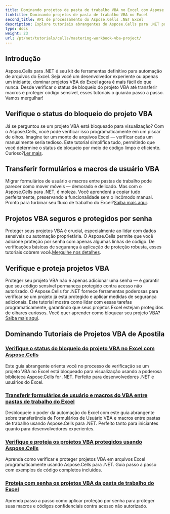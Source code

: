 ```yaml
---
title: Dominando projetos de pasta de trabalho VBA no Excel com Aspose.Cells
linktitle: Dominando projetos de pasta de trabalho VBA no Excel
second_title: API de processamento do Aspose.Cells .NET Excel
description: Explore tutoriais abrangentes do Aspose.Cells para .NET para dominar verificações de status de bloqueio de projetos VBA do Excel, transferências de formulários de usuário e proteção de projetos VBA.
type: docs
weight: 23
url: /pt/net/tutorials/cells/mastering-workbook-vba-project/
---
```

## Introdução

Aspose.Cells para .NET é seu kit de ferramentas definitivo para automação de arquivos do Excel. Seja você um desenvolvedor experiente ou apenas um iniciante, dominar projetos VBA do Excel agora é mais fácil do que nunca. Desde verificar o status de bloqueio do projeto VBA até transferir macros e proteger código sensível, esses tutoriais o guiarão passo a passo. Vamos mergulhar!

## Verifique o status do bloqueio do projeto VBA

Já se perguntou se um projeto VBA está bloqueado para visualização? Com o Aspose.Cells, você pode verificar isso programaticamente em um piscar de olhos. Imagine ter um monte de arquivos Excel — verificar cada um manualmente seria tedioso. Este tutorial simplifica tudo, permitindo que você determine o status de bloqueio por meio de código limpo e eficiente. Curioso?[Ler mais](./check-vba-project-lock-status/).

## Transferir formulários e macros de usuário VBA

 Migrar formulários de usuário e macros entre pastas de trabalho pode parecer como mover móveis — demorado e delicado. Mas com o Aspose.Cells para .NET, é moleza. Você aprenderá a copiar tudo perfeitamente, preservando a funcionalidade sem o incômodo manual. Pronto para turbinar seu fluxo de trabalho do Excel?[Saiba mais aqui](./transfer-vba-user-form-and-macro/).

## Projetos VBA seguros e protegidos por senha

 Proteger seus projetos VBA é crucial, especialmente ao lidar com dados sensíveis ou automação proprietária. O Aspose.Cells permite que você adicione proteção por senha com apenas algumas linhas de código. De verificações básicas de segurança à aplicação de proteção robusta, esses tutoriais cobrem você.[Mergulhe nos detalhes](./password-protect-vba-projects/).

## Verifique e proteja projetos VBA

 Proteger seu projeto VBA não é apenas adicionar uma senha — é garantir que seu código sensível permaneça protegido contra acesso não autorizado. O Aspose.Cells for .NET fornece ferramentas poderosas para verificar se um projeto já está protegido e aplicar medidas de segurança adicionais. Este tutorial mostra como lidar com essas tarefas programaticamente, garantindo que seus projetos Excel estejam protegidos de olhares curiosos. Você quer aprender como bloquear seu projeto VBA?[Saiba mais aqui](./check-and-secure-vba-projects-is-protected/).

## Dominando Tutoriais de Projetos VBA de Apostila
### [Verifique o status do bloqueio do projeto VBA no Excel com Aspose.Cells](./check-vba-project-lock-status/)
Este guia abrangente orienta você no processo de verificação se um projeto VBA no Excel está bloqueado para visualização usando a poderosa biblioteca Aspose.Cells for .NET. Perfeito para desenvolvedores .NET e usuários do Excel.
### [Transferir formulários de usuário e macros do VBA entre pastas de trabalho do Excel](./transfer-vba-user-form-and-macro/)
Desbloqueie o poder da automação do Excel com este guia abrangente sobre transferência de Formulários de Usuário VBA e macros entre pastas de trabalho usando Aspose.Cells para .NET. Perfeito tanto para iniciantes quanto para desenvolvedores experientes.
### [Verifique e proteja os projetos VBA protegidos usando Aspose.Cells](./check-and-secure-vba-projects-is-protected/)
Aprenda como verificar e proteger projetos VBA em arquivos Excel programaticamente usando Aspose.Cells para .NET. Guia passo a passo com exemplos de código completos incluídos.
### [Proteja com senha os projetos VBA da pasta de trabalho do Excel](./password-protect-vba-projects/)
Aprenda passo a passo como aplicar proteção por senha para proteger suas macros e códigos confidenciais contra acesso não autorizado.
